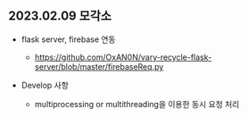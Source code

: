 ## 2023.02.09 모각소 

- flask server, firebase 연동
    - https://github.com/OxAN0N/vary-recycle-flask-server/blob/master/firebaseReq.py

- Develop 사항 
    - multiprocessing or multithreading을 이용한 동시 요청 처리